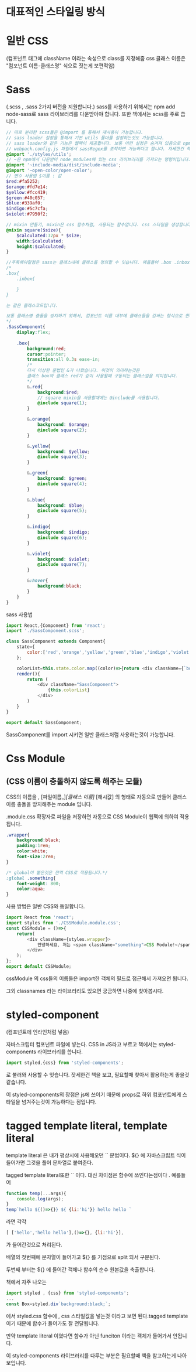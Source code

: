 # 대표적인 스타일링 방식 
# 일반 CSS 
(컴포넌트 태그에 className 이라는 속성으로 class를 지정해줌 css 클래스 이름은 "컴포넌트 이름-클래스명" 식으로 짓는게 보편적임) 
# Sass 
(.scss , .sass 2가지 버전을 지원합니다.)
sass를 사용하기 위해서는 npm add node-sass로 sass 라이브러리를 다운받아야 합니다. 또한 책에서는 scss를 주로 씁니다. 

```scss
// 따로 분리한 scss들은 @import 를 통해서 재사용이 가능합니다.
// sass loader 설정을 통해서 기본 utils 폴더를 설정하는것도 가능합니다.
// sass loader와 같은 기능은 웹팩이 제공합니다. 보통 이런 설정은 숨겨져 있음으로 npm eject로 숨겨진 세부 설정을 밖으로 빼내야합니다. 
// webpack.config.js 파일에서 sassRegex를 조작하면 가능하다고 합니다. 자세한건 책을 보는게 나을것 같습니다. 지금 보는건 의미가 없다고 생각합니다
@import './styles/utils';
// ~은 npm에서 다운받아 node_modules에 있는 css 라이브러리를 가져오는 명령어입니다.
@import '~include-media/dist/include-media';
@import '~open-color/open-color';
// 변수 사용법 $이름 : 값
$red:#fa5252;
$orange:#fd7e14;
$yellow:#fcc419;
$green:#40c057;
$blue:#339af0;
$indigo:#5c7cfa;
$violet:#7950f2;

// mixin 만들기, mixin은 css 함수처럼, 사용되는 함수입니다. css 스타일을 생성합니다.
@mixin square($size){
    $calculated:32px * $size;
    width:$calculated;
    height:$calculated;
}

//주목해야할점은 sass는 클래스내에 클래스를 정의할 수 잇습니다. 예를들어 .box .inbox{} =>
/*
.box{
    .inbox{

    }
}

는 같은 클래스코드입니다.

보통 클래스명 충돌을 방지하기 위해서, 컴포넌트 이름 내부에 클래스들을 감싸는 형식으로 한다고 합니다.
*/
.SassComponent{
    display:flex;
    
    .box{
        background:red;
        cursor:pointer;
        transition:all 0.3s ease-in;
        /*
        다시 이상한 문법인 &가 나왔습니다. 이것이 의미하는것은
        클래스 box와 클래스 red가 같이 사용될때 구동되는 클래스임을 의미합니다.
        */
        &.red{
            background:$red;
            // square mixin을 사용할때에는 @include를 사용합니다.
            @include square(1);
        }

        &.orange{
            background: $orange;
            @include square(2);
        }

        &.yellow{
            background: $yellow;
            @include square(3);
        }

        &.green{
            background: $green;
            @include square(4);
        }

        &.blue{
            background: $blue;
            @include square(5);
        }

        &.indigo{
            background: $indigo;
            @include square(6);
        }

        &.violet{
            background: $violet;
            @include square(7);
        }

        &:hover{
            background:black;
        }
    }
}
```

sass 사용법

```js
import React,{Component} from 'react';
import './SassComponent.scss';

class SassComponent extends Component{
    state={
        color:['red','orange','yellow','green','blue','indigo','violet'],
    };

    colorList=this.state.color.map((color)=>{return <div className={`box ${color}`}> </div>})
    render(){
        return (
            <div className="SassComponent">
                {this.colorList}
            </div>
        )
    }
}

export default SassComponent;
```

SassComponent를 import 시키면 일반 클래스처럼 사용하는것이 가능합니다.








# Css Module 
## (CSS 이름이 충돌하지 않도록 해주는 모듈)

CSS의 이름을 , [파일이름_]_[클래스 이름]_ [해시값] 의 형태로 자동으로 만들어 클래스 이름 충돌을 방지해주는 module 입니다.

.module.css 확장자로 파일을 저장하면 자동으로 CSS Module이 웹팩에 의하여 적용됩니다.

```css
.wrapper{
    background:black;
    padding:1rem;
    color:white;
    font-size:2rem;
}

/* global이 붙은것은 전역 CSS로 적용됩니다.*/
:global .something{
    font-weight: 800;
    color:aqua;
}
```
사용 방법은 일반 CSS와 동일합니다.

```js
import React from 'react';
import styles from './CSSModule.module.css';
const CSSModule = ()=>{
    return(
        <div className={styles.wrapper}>
            안녕하세요, 저는 <span className="something">CSS Module!</span>
        </div>
    );
};
export default CSSModule;
```

cssModule 의 css들의 이름들은 import한 객체의 필드로 접근해서 가져오면 됩니다.

그외 classnames 라는 라이브러리도 있으면 궁금하면 나중에 찾아봅시다.



# styled-component
 (컴포넌트에 인라인처럼 넣음)

자바스크립터 컴포넌트 파일에 넣는다. CSS in JS라고 부르고 책에서는 styled-components 라이브러리를 씁니다.

```js
import styled,{css} from 'styled-components';
```
로 불러와 사용할 수 잇습니다. 잣세한건 책을 보고, 필요할때 찾아서 활용하는게 좋을것 같습니다.

이 styled-components의 장점은 js에 쓰이기 때문에 props로 하위 컴포넌트에게 스타일을 넘겨주는것이 가능하다는 점입니다.

# tagged template literal, template literal

template literal 은 내가 평상시에 사용해오던 `` 문법이다. ${} 에 자바스크립트 식이 들어가면 그것을 풀어 문자열로 붙여준다.

tagged template literal또한 `` 이다. 대신 차이점은 함수에 쓰인다는점이다 . 예를들어

```js
function temp(...args){
    console.log(args);
}
temp`hello ${()=>{}} ${ {li:'hi'}} hello hello `
```

라면 각각
```js
[ ['hello','hello hello'],()=>{}, {li:'hi'}],
```

가 들어간것으로 처리된다.

배열의 첫번째에 문자열이 들어가고 ${} 를 기점으로 split 되서 구분된다.

두번째 부터는 ${} 에 들어간 객체나 함수의 순수 원본값을 축출합니다.

책에서 자주 나오는

```js
import styled , {css} from 'styled-components';
...
const Box=styled.div`background:black;`;
```

에서 styled.css 함수에 , css 스타일값을 넣는것 이라고 보면 된다.tagged template 이기 때문에 함수가 들어가도 잘 전달됩니다.

만약 template literal 이였다면 함수가 아닌 funciton 이라는 객체가 들어가서 안됩니다.

이 styled-components 라이브러리를 다루는 부분은 필요할때 책을 참고하는게 나아보입니다.